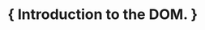 # { Introduction to the DOM. }









































































































